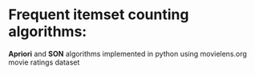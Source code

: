# Frequent itemset counting algorithms: 
**Apriori** and **SON** algorithms implemented in python using movielens.org movie ratings dataset
